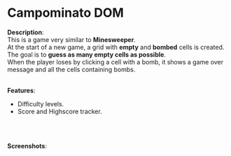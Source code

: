 # Campominato DOM

**Description**:<br>
This is a game very similar to **Minesweeper**.<br>
At the start of a new game, a grid with **empty** and **bombed** cells is created.<br>
The goal is to **guess as many empty cells as possible**.<br>
When the player loses by clicking a cell with a bomb, it shows a game over message and all the cells containing bombs.
<br>
<br>

**Features**:<br>
- Difficulty levels.
- Score and Highscore tracker.
<br>
<br>

**Screenshots**:
